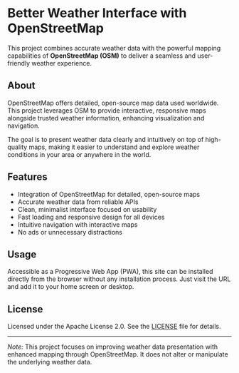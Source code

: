 # Better Weather Interface with OpenStreetMap

This project combines accurate weather data with the powerful mapping capabilities of **OpenStreetMap (OSM)** to deliver a seamless and user-friendly weather experience.

## About

OpenStreetMap offers detailed, open-source map data used worldwide. This project leverages OSM to provide interactive, responsive maps alongside trusted weather information, enhancing visualization and navigation.

The goal is to present weather data clearly and intuitively on top of high-quality maps, making it easier to understand and explore weather conditions in your area or anywhere in the world.

## Features

- Integration of OpenStreetMap for detailed, open-source maps  
- Accurate weather data from reliable APIs  
- Clean, minimalist interface focused on usability  
- Fast loading and responsive design for all devices  
- Intuitive navigation with interactive maps  
- No ads or unnecessary distractions  

## Usage

Accessible as a Progressive Web App (PWA), this site can be installed directly from the browser without any installation process. Just visit the URL and add it to your home screen or desktop.

## License

Licensed under the Apache License 2.0. See the [LICENSE](LICENSE) file for details.

---

*Note:* This project focuses on improving weather data presentation with enhanced mapping through OpenStreetMap. It does not alter or manipulate the underlying weather data.
